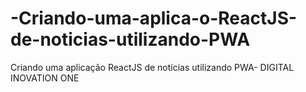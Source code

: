 # -Criando-uma-aplica-o-ReactJS-de-noticias-utilizando-PWA
 Criando uma aplicação ReactJS de notícias utilizando PWA- DIGITAL INOVATION ONE
